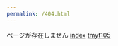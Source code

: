 ```yaml
---
permalink: /404.html
---  
```

 
 ページが存在しません
 <a href="/yogibopatimon">index</a>
  <a href="/">tmyt105</a>
